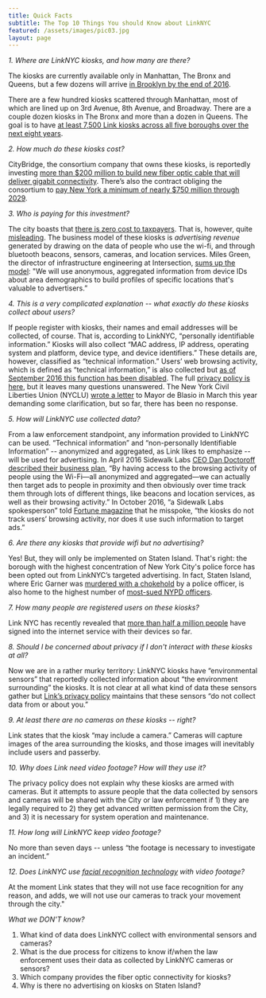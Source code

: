 ```yaml
---
title: Quick Facts
subtitle: The Top 10 Things You should Know about LinkNYC
featured: /assets/images/pic03.jpg
layout: page
---
```

*1. Where are LinkNYC kiosks, and how many are there?*

The kiosks are currently available only in Manhattan, The Bronx and Queens, but a few dozens will arrive [in Brooklyn by the end of 2016](https://www.dnainfo.com/new-york/20161019/downtown-brooklyn/linknyc-kiosks-brooklyn-wifi). 

There are a few hundred kiosks scattered through Manhattan, most of which are lined up on 3rd Avenue, 8th Avenue, and Broadway. There are a couple dozen kiosks in The Bronx and more than a dozen in Queens. The goal is to have [at least 7,500 Link kiosks across all five boroughs over the next eight years](https://www.link.nyc/assets/downloads/LinkNYC-Fact-Sheet.pdf).

*2.  How much do these kiosks cost?*

CityBridge, the consortium company that owns these kiosks, is reportedly investing [more than $200 million to build new fiber optic cable that will deliver gigabit connectivity](https://www.link.nyc/assets/downloads/LinkNYC-Fact-Sheet.pdf). There’s also the contract obliging the consortium to [pay New York a minimum of nearly $750 million through 2029](https://www1.nyc.gov/assets/doitt/downloads/pdf/Franchise-Agreement-for-Public-Communications-Structures-(REVISED-FINAL-12-10-2014).pdf).

*3. Who is paying for this investment?*

The city boasts that [there is zero cost to taxpayers](http://www1.nyc.gov/site/doitt/initiatives/linknyc.page). That is, however, quite [misleading](http://www.govtech.com/opinion/The-Heavy-Price-We-Pay-for-Free-Wi-Fi.html). The business model of these kiosks is _advertising revenue_ generated by drawing on the data of people who use the wi-fi, and through bluetooth beacons, sensors, cameras, and location services. Miles Green, the director of infrastructure engineering at Intersection, [sums up the model](http://www.businessinsider.com/inside-linknycs-free-public-gigabit-wifi-plan-2016-2): "We will use anonymous, aggregated information from device IDs about area demographics to build profiles of specific locations that's valuable to advertisers.”

*4. This is a very complicated explanation -- what exactly do these kiosks collect about users?*

If people register with kiosks, their names and email addresses will be collected, of course. That is, according to LinkNYC, “personally identifiable information.” Kiosks will also collect “MAC address, IP address, operating system and platform, device type, and device identifiers.” These details are, however, classified as “technical information.” Users’ web browsing activity, which is defined as “technical information,” is also collected but [as of September 2016 this function has been disabled](http://gizmodo.com/free-web-browsing-disabled-on-nyc-internet-kiosks-becau-1786633487). The full [privacy policy is here](http://www1.nyc.gov/assets/doitt/downloads/pdf/Proposed-PCS-Franchise-Exhibit-2-CityBridge-Privacy-Policy.pdf), but it leaves many questions unanswered. The New York Civil Liberties Union (NYCLU) [wrote a letter](http://www.nyclu.org/files/releases/city%20wifi%20letter.pdf) to Mayor de Blasio in March this year demanding some clarification, but so far, there has been no response. 

*5. How will LinkNYC use collected data?*

From a law enforcement standpoint, any information provided to LinkNYC can be used. 
“Technical information” and “non-personally Identifiable Information” -- anonymized and aggregated, as Link likes to emphasize -- will be used for advertising. In April 2016 Sidewalk Labs [CEO Dan Doctoroff described their business plan](http://www.villagevoice.com/news/google-is-transforming-nycs-payphones-into-a-personalized-propaganda-engine-8822938), “By having access to the browsing activity of people using the Wi-Fi—all anonymized and aggregated—we can actually then target ads to people in proximity and then obviously over time track them through lots of different things, like beacons and location services, as well as their browsing activity.” In October 2016, “a Sidewalk Labs spokesperson” told [Fortune magazine](http://fortune.com/2016/10/18/google-sidewalk-kiosks/) that he misspoke, “the kiosks do not track users’ browsing activity, nor does it use such information to target ads.” 

*6. Are there any kiosks that provide wifi but no advertising?*

Yes! But, they will only be implemented on Staten Island. That's right: the borough with the highest concentration of New York City's police force has been opted out from LinkNYC’s targeted advertising. In fact, Staten Island, where Eric Garner was [murdered with a chokehold](http://www.rollingstone.com/politics/news/black-lives-matter-11-racist-police-killings-with-no-justice-served-20141204) by a police officer, is also home to the highest number of [most-sued NYPD officers](http://www.nydailynews.com/new-york/staten-island-highest-number-most-sued-nypd-officers-article-1.1882160). 

*7. How many people are registered users on these kiosks?*

Link NYC has recently revealed that [more than half a million people](http://www.amny.com/news/linknyc-free-wi-fi-use-at-kiosks-surpasses-576-000-people-1.12401191) have signed into the internet service with their devices so far.

*8. Should I be concerned about privacy if I don't interact with these kiosks at all?*

Now we are in a rather murky territory: LinkNYC kiosks have “environmental sensors” that reportedly collected information about “the environment surrounding” the kiosks. It is not clear at all what kind of data these sensors gather but [Link’s privacy policy](http://www1.nyc.gov/assets/doitt/downloads/pdf/Proposed-PCS-Franchise-Exhibit-2-CityBridge-Privacy-Policy.pdf) maintains that these sensors “do not collect data from or about you.” 

*9. At least there are no cameras on these kiosks -- right?* 

Link states that the kiosk “may include a camera.” Cameras will capture images of the area surrounding the kiosks, and those images will inevitably include users and passerby. 

*10. Why does Link need video footage? How will they use it?*

The privacy policy does not explain why these kiosks are armed with cameras. But it attempts to assure people that the data collected by sensors and cameras will be shared with the City or law enforcement if 1) they are legally required to 2) they get advanced written permission from the City, and 3) it is necessary for system operation and maintenance.  

*11. How long will LinkNYC keep video footage?*

No more than seven days -- unless “the footage is necessary to investigate an incident.”

*12. Does LinkNYC use [facial recognition technology](https://www.aclu.org/other/qa-face-recognition) with video footage?*

At the moment Link states that they will not use face recognition for any reason, and adds, we will not use our cameras to track your movement through the city."

*What we DON'T know?*

1. What kind of data does LinkNYC collect with environmental sensors and cameras?
2. What is the due process for citizens to know if/when the law enforcement uses their data as collected by LinkNYC cameras or sensors?
3. Which company provides the fiber optic connectivity for kiosks?
4. Why is there no advertising on kiosks on Staten Island?



